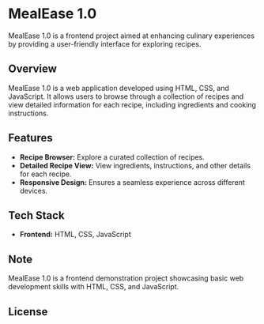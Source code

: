 # MealEase 1.0

MealEase 1.0 is a frontend project aimed at enhancing culinary experiences by providing a user-friendly interface for exploring recipes.

## Overview

MealEase 1.0 is a web application developed using HTML, CSS, and JavaScript. It allows users to browse through a collection of recipes and view detailed information for each recipe, including ingredients and cooking instructions.

## Features

- **Recipe Browser:** Explore a curated collection of recipes.
- **Detailed Recipe View:** View ingredients, instructions, and other details for each recipe.
- **Responsive Design:** Ensures a seamless experience across different devices.

## Tech Stack

- **Frontend:** HTML, CSS, JavaScript

## Note

MealEase 1.0 is a frontend demonstration project showcasing basic web development skills with HTML, CSS, and JavaScript.

## License

